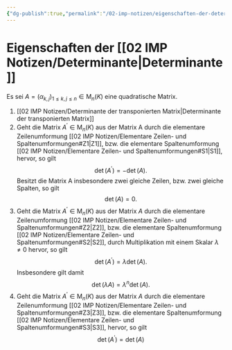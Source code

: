 ```yaml
---
{"dg-publish":true,"permalink":"/02-imp-notizen/eigenschaften-der-determinante/","dgHomeLink":true,"dgPassFrontmatter":false}
---
```


# Eigenschaften der [[02 IMP Notizen/Determinante|Determinante]]
Es sei $A=\left(\alpha_{k, j}\right)_{1 \leq k, j \leq n} \in \mathrm{M}_n(K)$ eine quadratische Matrix. 
1. [[02 IMP Notizen/Determinante der transponierten Matrix|Determinante der transponierten Matrix]]
2. Geht die Matrix $A^{\prime} \in \mathrm{M}_n(K)$ aus der Matrix A durch die elementare Zeilenumformung [[02 IMP Notizen/Elementare Zeilen- und Spaltenumformungen#Z1|Z1]], bzw. die elementare Spaltenumformung [[02 IMP Notizen/Elementare Zeilen- und Spaltenumformungen#S1|S1]], hervor, so gilt $$\operatorname{det}\left(A^{\prime}\right)=-\operatorname{det}(A).$$ Besitzt die Matrix A insbesondere zwei gleiche Zeilen, bzw. zwei gleiche Spalten, so gilt
$$
\operatorname{det}(A)=0 .
$$
3. Geht die Matrix $A^{\prime} \in \mathrm{M}_n(K)$ aus der Matrix $A$ durch die elementare Zeilenumformung [[02 IMP Notizen/Elementare Zeilen- und Spaltenumformungen#Z2|Z2]], bzw. die elementare Spaltenumformung [[02 IMP Notizen/Elementare Zeilen- und Spaltenumformungen#S2|S2]], durch Multiplikation mit einem Skalar $\lambda \neq 0$ hervor, so gilt $$\operatorname{det}\left(A^{\prime}\right)=\lambda \operatorname{det}(A).$$Insbesondere gilt damit
$$
\operatorname{det}(\lambda A)=\lambda^n \operatorname{det}(A) .
$$
4. Geht die Matrix $A^{\prime} \in \mathrm{M}_n(K)$ aus der Matrix $A$ durch die elementare Zeilenumformung [[02 IMP Notizen/Elementare Zeilen- und Spaltenumformungen#Z3|Z3]], bzw. die elementare Spaltenumformung [[02 IMP Notizen/Elementare Zeilen- und Spaltenumformungen#S3|S3]], hervor, so gilt
$$
\operatorname{det}\left(A^{\prime}\right)=\operatorname{det}(A)
$$